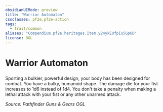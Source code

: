 ```yaml
---
obsidianUIMode: preview
title: "Warrior Automaton"
cssclasses: pf2e,pf2e-action
tags:
  - trait/common
aliases: "Compendium.pf2e.heritages.Item.y24ykEUfpIu5Gp6D"
license: OGL
---
```

# Warrior Automaton

### 






Sporting a bulkier, powerful design, your body has been designed for combat. You have a bulky, humanoid shape. The damage die for your fist increases to 1d6 instead of 1d4. You don't take a penalty when making a lethal attack with your fist or any other unarmed attack.

*Source: Pathfinder Guns & Gears*
*OGL*